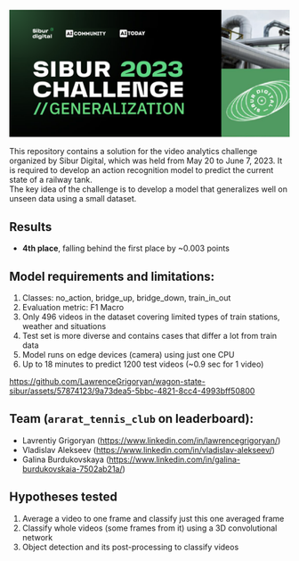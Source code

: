 ![poster](docs/poster.png)

This repository contains a solution for the video analytics challenge organized by Sibur Digital, which was held from May 20 to June 7, 2023. 
It is required to develop an action recognition model to predict the current state of a railway tank. \
The key idea of the challenge is to develop a model that generalizes well on unseen data using a small dataset.

## Results

- **4th place**, falling behind the first place by ~0.003 points


## Model requirements and limitations:

1. Classes: no_action, bridge_up, bridge_down, train_in_out 
2. Evaluation metric: F1 Macro
3. Only 496 videos in the dataset covering limited types of train stations, weather and situations
4. Test set is more diverse and contains cases that differ a lot from train data
5. Model runs on edge devices (camera) using just one CPU
6. Up to 18 minutes to predict 1200 test videos (~0.9 sec for 1 video)


https://github.com/LawrenceGrigoryan/wagon-state-sibur/assets/57874123/9a73dea5-5bbc-4821-8cc4-4993bff50800


## Team (`ararat_tennis_club` on leaderboard):
- Lavrentiy Grigoryan (https://www.linkedin.com/in/lawrencegrigoryan/)
- Vladislav Alekseev (https://www.linkedin.com/in/vladislav-alekseev/)
- Galina Burdukovskaya (https://www.linkedin.com/in/galina-burdukovskaia-7502ab21a/)


## Hypotheses tested

1. Average a video to one frame and classify just this one averaged frame
2. Classify whole videos (some frames from it) using a 3D convolutional network
3. Object detection and its post-processing to classify videos

